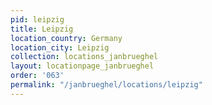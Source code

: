 ```yaml
---
pid: leipzig
title: Leipzig
location_country: Germany
location_city: Leipzig
collection: locations_janbrueghel
layout: locationpage_janbrueghel
order: '063'
permalink: "/janbrueghel/locations/leipzig"
---
```

